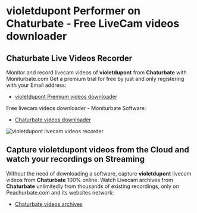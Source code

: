 # violetdupont Performer on Chaturbate - Free LiveCam videos downloader

## Chaturbate Live Videos Recorder

Monitor and record livecam videos of **violetdupont** from **Chaturbate** with Moniturbate.com
Get a premium trial for free by just and only registering with your Email address:
* [violetdupont Premium videos downloader](https://moniturbate.com/request-demo-licence-key.html)

Free livecam videos downloader - Moniturbate Software:
* [Chaturbate videos downloader](https://moniturbate.com/moniturbate-download-software.html)

![violetdupont livecam videos recorder](https://peachurnet.com/templates/moniturbate-software.png)


## Capture violetdupont videos from the Cloud and watch your recordings on Streaming

Without the need of downloading a software, capture **violetdupont** livecam videos from **Chaturbate** 100% online.
Watch Livecam archives from **Chaturbate** unlimitedly from thousands of existing recordings, only on Peachurbate.com and its websites network:
* [Chaturbate videos archives](https://peachurnet.com/)